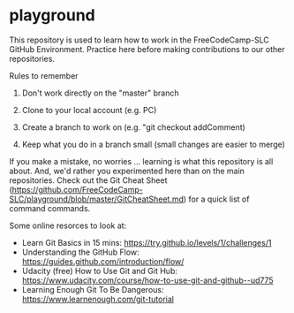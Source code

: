 # playground
This repository is used to learn how to work in the FreeCodeCamp-SLC GitHub Environment. Practice here before making contributions to our other repositories.

Rules to remember

1. <Critical> Don't work directly on the "master" branch
 
2. Clone to your local account (e.g. PC)
 
3. Create a branch to work on (e.g. "git checkout addComment)

4. Keep what you do in a branch small (small changes are easier to merge)

If you make a mistake, no worries ... learning is what this repository is all about.  And, we'd rather you experimented here than on the main repositories.  Check out the Git Cheat Sheet (https://github.com/FreeCodeCamp-SLC/playground/blob/master/GitCheatSheet.md) for a quick list of command commands.

Some online resorces to look at:
- Learn Git Basics in 15 mins: https://try.github.io/levels/1/challenges/1
- Understanding the GitHub Flow: https://guides.github.com/introduction/flow/
- Udacity (free) How to Use Git and Git Hub: https://www.udacity.com/course/how-to-use-git-and-github--ud775
- Learning Enough Git To Be Dangerous: https://www.learnenough.com/git-tutorial
